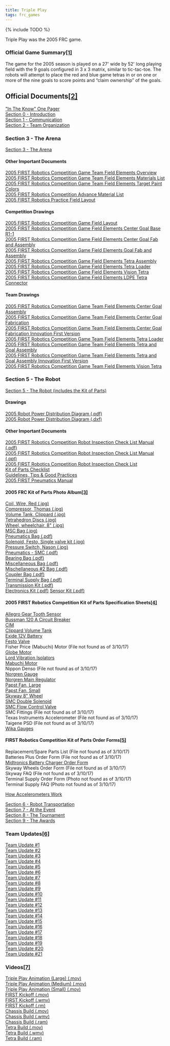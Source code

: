 ```yaml
---
title: Triple Play
tags: frc_games
---
```

{% include TODO %}

Triple Play was the 2005 FRC game.

### Official Game Summary[[1]](https://web.archive.org/web/20150316194933/http://www3.usfirst.org/sites/default/files/uploadedFiles/Who/FIRST_History/FRC_Game_Summaries_Photos.pdf "https://web.archive.org/web/20150316194933/http://www3.usfirst.org/sites/default/files/uploadedFiles/Who/FIRST_History/FRC_Game_Summaries_Photos.pdf")
The game for the 2005 season is played on a 27' wide by 52' long playing field with the 9 goals configured in 3 x 3 matrix, similar to tic-tac-toe. The robots will attempt to place the red and blue game tetras in or on one or more of the nine goals to score points and “claim ownership” of the goals.

## Official Documents[[2]](https://web.archive.org/web/20051109132902/http://www.usfirst.org/robotics/doc_updt.htm "https://web.archive.org/web/20051109132902/http://www.usfirst.org/robotics/doc_updt.htm")
["In The Know" One Pager](https://web.archive.org/web/20050816142636/http://www.usfirst.org/robotics/2005/Intheknow.pdf "https://web.archive.org/web/20050816142636/http://www.usfirst.org/robotics/2005/Intheknow.pdf")  
[Section 0 - Introduction](https://web.archive.org/web/20051109142405/http://www2.usfirst.org/2005comp/Section_0-Introduction.pdf "https://web.archive.org/web/20051109142405/http://www2.usfirst.org/2005comp/Section_0-Introduction.pdf")  
[Section 1 - Communication](https://web.archive.org/web/20051109142908/http://www2.usfirst.org/2005comp/Section_1_Communication.pdf "https://web.archive.org/web/20051109142908/http://www2.usfirst.org/2005comp/Section_1_Communication.pdf")  
[Section 2 - Team Organization](https://web.archive.org/web/20051109143501/http://www2.usfirst.org/2005comp/Section_2_Team_Organization.pdf "https://web.archive.org/web/20051109143501/http://www2.usfirst.org/2005comp/Section_2_Team_Organization.pdf")  

### Section 3 - The Arena
[Section 3 - The Arena](https://web.archive.org/web/20051109143123/http://www2.usfirst.org/2005comp/Section_3-The_Arena_rev_B.pdf "https://web.archive.org/web/20051109143123/http://www2.usfirst.org/2005comp/Section_3-The_Arena_rev_B.pdf")  

#### Other Important Documents
[2005 FIRST Robotics Competition Game Team Field Elements Overview](https://web.archive.org/web/20051109143432/http://www2.usfirst.org/2005comp/2005_Team_Elements_Overview.pdf "https://web.archive.org/web/20051109143432/http://www2.usfirst.org/2005comp/2005_Team_Elements_Overview.pdf")  
[2005 FIRST Robotics Competition Game Team Field Elements Materials List](https://web.archive.org/web/20061231173348/http://www2.usfirst.org/2005comp/2005_Field_Elements_Materials_r9.pdf "https://web.archive.org/web/20061231173348/http://www2.usfirst.org/2005comp/2005_Field_Elements_Materials_r9.pdf")  
[2005 FIRST Robotics Competition Game Team Field Elements Target Paint Colors](https://web.archive.org/web/20051109124616/http://www2.usfirst.org/2005comp/2005_Target_Paint_Colors.PDF "https://web.archive.org/web/20051109124616/http://www2.usfirst.org/2005comp/2005_Target_Paint_Colors.PDF")  
[2005 FIRST Robotics Competition Advance Material List](https://web.archive.org/web/20051109132932/http://www2.usfirst.org/2005comp/AdvanceBuy_r4.pdf "https://web.archive.org/web/20051109132932/http://www2.usfirst.org/2005comp/AdvanceBuy_r4.pdf")  
[2005 FIRST Robotics Practice Field Layout](https://web.archive.org/web/20051109143927/http://www2.usfirst.org/2005comp/2005%20Practice%20Field%20layout.pdf "https://web.archive.org/web/20051109143927/http://www2.usfirst.org/2005comp/2005%20Practice%20Field%20layout.pdf")

#### Competition Drawings
[2005 FIRST Robotics Competition Game Field Layout](https://web.archive.org/web/20051109145127/http://www2.usfirst.org/2005comp/Drawings/2005_FIRST_Robotics_Competition_Game_Field_Layout_R5.pdf "https://web.archive.org/web/20051109145127/http://www2.usfirst.org/2005comp/Drawings/2005_FIRST_Robotics_Competition_Game_Field_Layout_R5.pdf")  
[2005 FIRST Robotics Competition Game Field Elements Center Goal Base R1-1](https://web.archive.org/web/20051109145002/http://www2.usfirst.org/2005comp/Drawings/2005%20Field%20elements%20CENTER%20GOAL%20BASE.pdf "https://web.archive.org/web/20051109145002/http://www2.usfirst.org/2005comp/Drawings/2005%20Field%20elements%20CENTER%20GOAL%20BASE.pdf")  
[2005 FIRST Robotics Competition Game Field Elements Center Goal Fab and Assembly](https://web.archive.org/web/20050520043014/http://www2.usfirst.org/2005comp/Drawings/2005%20Field%20elements%20CENTER%20GOAL%20FAB%20&%20ASSY.pdf "https://web.archive.org/web/20050520043014/http://www2.usfirst.org/2005comp/Drawings/2005%20Field%20elements%20CENTER%20GOAL%20FAB%20&%20ASSY.pdf")  
[2005 FIRST Robotics Competition Game Field Elements Goal Fab and Assembly](https://web.archive.org/web/20050520062209/http://www2.usfirst.org/2005comp/Drawings/2005%20Field%20elements%20GOAL%20FAB&ASSY.pdf "https://web.archive.org/web/20050520062209/http://www2.usfirst.org/2005comp/Drawings/2005%20Field%20elements%20GOAL%20FAB&ASSY.pdf")  
[2005 FIRST Robotics Competition Game Field Elements Tetra Assembly](https://web.archive.org/web/20051109144524/http://www2.usfirst.org/2005comp/Drawings/2005%20Field%20elements%20TETRA%20ASSY.pdf "https://web.archive.org/web/20051109144524/http://www2.usfirst.org/2005comp/Drawings/2005%20Field%20elements%20TETRA%20ASSY.pdf")  
[2005 FIRST Robotics Competition Game Field Elements Tetra Loader](https://web.archive.org/web/20051109144608/http://www2.usfirst.org/2005comp/Drawings/2005%20Field%20elements%20TETRA%20LOADER.pdf "https://web.archive.org/web/20051109144608/http://www2.usfirst.org/2005comp/Drawings/2005%20Field%20elements%20TETRA%20LOADER.pdf")  
[2005 FIRST Robotics Competition Game Field Elements Vision Tetra](https://web.archive.org/web/20051109144640/http://www2.usfirst.org/2005comp/Drawings/2005%20Field%20elements%20VISION%20TETRA.pdf "https://web.archive.org/web/20051109144640/http://www2.usfirst.org/2005comp/Drawings/2005%20Field%20elements%20VISION%20TETRA.pdf")  
[2005 FIRST Robotics Competition Game Field Elements LDPE Tetra Connector](https://web.archive.org/web/20051109143730/http://www2.usfirst.org/2005comp/Drawings/LDPE_TETRA_CONNECTOR.pdf "https://web.archive.org/web/20051109143730/http://www2.usfirst.org/2005comp/Drawings/LDPE_TETRA_CONNECTOR.pdf")  

#### Team Drawings
[2005 FIRST Robotics Competition Game Team Field Elements Center Goal Assembly](https://web.archive.org/web/20051109144909/http://www2.usfirst.org/2005comp/Drawings/2005_TEAM_Field_elements_CENTER_GOAL_ASSY.pdf "https://web.archive.org/web/20051109144909/http://www2.usfirst.org/2005comp/Drawings/2005_TEAM_Field_elements_CENTER_GOAL_ASSY.pdf")  
[2005 FIRST Robotics Competition Game Team Field Elements Center Goal Fabrication](https://web.archive.org/web/20051109144727/http://www2.usfirst.org/2005comp/Drawings/2005_TEAM_Field_elements_CENTER_GOAL_FAB.pdf "https://web.archive.org/web/20051109144727/http://www2.usfirst.org/2005comp/Drawings/2005_TEAM_Field_elements_CENTER_GOAL_FAB.pdf")  
[2005 FIRST Robotics Competition Game Team Field Elements Center Goal Fabrication Innovation First Version](https://web.archive.org/web/20051109144155/http://www2.usfirst.org/2005comp/Drawings/FIRST_2005_Center_Goal_Assy.pdf "https://web.archive.org/web/20051109144155/http://www2.usfirst.org/2005comp/Drawings/FIRST_2005_Center_Goal_Assy.pdf")  
[2005 FIRST Robotics Competition Game Team Field Elements Tetra Loader](https://web.archive.org/web/20050520044631/http://www2.usfirst.org/2005comp/Drawings/2005_TEAM_Field_elements_TETRA_LOADER.pdf "https://web.archive.org/web/20050520044631/http://www2.usfirst.org/2005comp/Drawings/2005_TEAM_Field_elements_TETRA_LOADER.pdf")  
[2005 FIRST Robotics Competition Game Team Field Elements Tetra and Goal Assembly](https://web.archive.org/web/20051109144806/http://www2.usfirst.org/2005comp/Drawings/2005_TEAM_Field_elements_TETRA-GOAL_ASSY.pdf "https://web.archive.org/web/20051109144806/http://www2.usfirst.org/2005comp/Drawings/2005_TEAM_Field_elements_TETRA-GOAL_ASSY.pdf")  
[2005 FIRST Robotics Competition Game Team Field Elements Tetra and Goal Assembly Innovation First Version](https://web.archive.org/web/20051109144007/http://www2.usfirst.org/2005comp/Drawings/FIRST_2005_Tet_Goal_Assy.pdf "https://web.archive.org/web/20051109144007/http://www2.usfirst.org/2005comp/Drawings/FIRST_2005_Tet_Goal_Assy.pdf")  
[2005 FIRST Robotics Competition Game Team Field Elements Vision Tetra](https://web.archive.org/web/20051109144830/http://www2.usfirst.org/2005comp/Drawings/2005_TEAM_Field_elements_VISION_TETRA%20.pdf "https://web.archive.org/web/20051109144830/http://www2.usfirst.org/2005comp/Drawings/2005_TEAM_Field_elements_VISION_TETRA%20.pdf")

### Section 5 - The Robot
[Section 5 - The Robot (includes the Kit of Parts)](https://web.archive.org/web/20051109143206/http://www2.usfirst.org/2005comp/Section_5-The_Robot_rev_B.pdf "https://web.archive.org/web/20051109143206/http://www2.usfirst.org/2005comp/Section_5-The_Robot_rev_B.pdf")  

#### Drawings
[2005 Robot Power Distribution Diagram (.pdf)](https://web.archive.org/web/20051109144339/http://www2.usfirst.org/2005comp/Drawings/2005_ROBOT_POWER_DISTRIBUTION.pdf "https://web.archive.org/web/20051109144339/http://www2.usfirst.org/2005comp/Drawings/2005_ROBOT_POWER_DISTRIBUTION.pdf")  
[2005 Robot Power Distribution Diagram (.dxf)](https://web.archive.org/web/20051109124825/http://www2.usfirst.org/2005comp/Drawings/2005_ROBOT_POWER_DISTRIBUTION.dxf "https://web.archive.org/web/20051109124825/http://www2.usfirst.org/2005comp/Drawings/2005_ROBOT_POWER_DISTRIBUTION.dxf")

#### Other Important Documents
[2005 FIRST Robotics Competition Robot Inspection Check List Manual (.pdf)](https://web.archive.org/web/20050520050510/http://www2.usfirst.org/2005comp/2005_FIRST_Robotics_Competition_Robot_Inspection_Check_list_Manual.pdf "https://web.archive.org/web/20050520050510/http://www2.usfirst.org/2005comp/2005_FIRST_Robotics_Competition_Robot_Inspection_Check_list_Manual.pdf")  
[2005 FIRST Robotics Competition Robot Inspection Check List Manual (.ppt)](https://web.archive.org/web/20051109133948/http://www2.usfirst.org/2005comp/2005_FIRST_Robotics_Competition_Robot_Inspection_Check_list_Manual.ppt "https://web.archive.org/web/20051109133948/http://www2.usfirst.org/2005comp/2005_FIRST_Robotics_Competition_Robot_Inspection_Check_list_Manual.ppt")  
[2005 FIRST Robotics Competition Robot Inspection Check List](https://web.archive.org/web/20050510104055/http://www2.usfirst.org/2005comp/2005_FIRST_Robotics_Competition_Robot_Inspection_Checklist.pdf "https://web.archive.org/web/20050510104055/http://www2.usfirst.org/2005comp/2005_FIRST_Robotics_Competition_Robot_Inspection_Checklist.pdf")  
[Kit of Parts Checklist](https://web.archive.org/web/20051109141805/http://www2.usfirst.org/2005comp/Manuals/Kit_of_Parts.pdf "https://web.archive.org/web/20051109141805/http://www2.usfirst.org/2005comp/Manuals/Kit_of_Parts.pdf")  
[Guidelines, Tips & Good Practices](https://web.archive.org/web/20051109141729/http://www2.usfirst.org/2005comp/Manuals/Guidelines_C.pdf "https://web.archive.org/web/20051109141729/http://www2.usfirst.org/2005comp/Manuals/Guidelines_C.pdf")  
[2005 FIRST Pneumatics Manual](https://web.archive.org/web/20051109143617/http://www2.usfirst.org/2005comp/Manuals/2005PneumaticsManual.pdf "https://web.archive.org/web/20051109143617/http://www2.usfirst.org/2005comp/Manuals/2005PneumaticsManual.pdf")  

#### 2005 FRC Kit of Parts Photo Album[[3]](https://web.archive.org/web/20051109134155/http://www.usfirst.org/robotics/2005/kitpics.htm "https://web.archive.org/web/20051109134155/http://www.usfirst.org/robotics/2005/kitpics.htm")
[Coil, Wire, Red (.jpg)](https://web.archive.org/web/20120525100210/http://www2.usfirst.org/2005comp/photos/KOP_Photos/BLACK%20CONTAINER%20ITEM%202/6%20Awg%20Wire.JPG "https://web.archive.org/web/20120525100210/http://www2.usfirst.org/2005comp/photos/KOP_Photos/BLACK%20CONTAINER%20ITEM%202/6%20Awg%20Wire.JPG")  
[Compressor, Thomas (.jpg)](https://web.archive.org/web/20120525100907/http://www2.usfirst.org/2005comp/photos/KOP_Photos/BLACK%20CONTAINER%20ITEM%202/Pneumatics%20Compressor.jpg "https://web.archive.org/web/20120525100907/http://www2.usfirst.org/2005comp/photos/KOP_Photos/BLACK%20CONTAINER%20ITEM%202/Pneumatics%20Compressor.jpg")  
[Volume Tank, Clippard (.jpg)](https://web.archive.org/web/20120525101017/http://www2.usfirst.org/2005comp/photos/KOP_Photos/BLACK%20CONTAINER%20ITEM%202/Clippard%20Volume%20Tank.jpg "https://web.archive.org/web/20120525101017/http://www2.usfirst.org/2005comp/photos/KOP_Photos/BLACK%20CONTAINER%20ITEM%202/Clippard%20Volume%20Tank.jpg")  
[Tetrahedron Discs (.jpg)](https://web.archive.org/web/20120525101046/http://www2.usfirst.org/2005comp/photos/KOP_Photos/BLACK%20CONTAINER%20ITEM%202/Tetrahedron%20Disk.jpg "https://web.archive.org/web/20120525101046/http://www2.usfirst.org/2005comp/photos/KOP_Photos/BLACK%20CONTAINER%20ITEM%202/Tetrahedron%20Disk.jpg")  
[Wheel, wheelchair, 8" (.jpg)](https://web.archive.org/web/20051130033820/http://www2.usfirst.org/2005comp/photos/KOP_Photos/BLACK%20CONTAINER%20ITEM%202/Wheelchair%20Wheel.jpg "https://web.archive.org/web/20051130033820/http://www2.usfirst.org/2005comp/photos/KOP_Photos/BLACK%20CONTAINER%20ITEM%202/Wheelchair%20Wheel.jpg")  
[MSC Bag (.jpg)](https://web.archive.org/web/20120525101333/http://www2.usfirst.org/2005comp/photos/KOP_Photos/BLACK%20CONTAINER%20ITEM%203/MSC%20Bag.jpg "https://web.archive.org/web/20120525101333/http://www2.usfirst.org/2005comp/photos/KOP_Photos/BLACK%20CONTAINER%20ITEM%203/MSC%20Bag.jpg")  
[Pneumatics Bag (.pdf)](https://web.archive.org/web/20150530221249/http://www2.usfirst.org/2005comp/photos/Pneu1.pdf "https://web.archive.org/web/20150530221249/http://www2.usfirst.org/2005comp/photos/Pneu1.pdf")  
[Solenoid, Festo, Single valve kit (.jpg)](https://web.archive.org/web/20091026192446/http://www2.usfirst.org/2005comp/photos/KOP_Photos/BLACK%20CONTAINER%20ITEM%204/Double%20Solenoid%20Valve.jpg "https://web.archive.org/web/20091026192446/http://www2.usfirst.org/2005comp/photos/KOP_Photos/BLACK%20CONTAINER%20ITEM%204/Double%20Solenoid%20Valve.jpg")  
[Pressure Switch, Nason (.jpg)](https://web.archive.org/web/20070322224624/http://www2.usfirst.org/2005comp/photos/KOP_Photos/BLACK%20CONTAINER%20ITEM%204/Nason%20Pressure%20Switch.JPG "https://web.archive.org/web/20070322224624/http://www2.usfirst.org/2005comp/photos/KOP_Photos/BLACK%20CONTAINER%20ITEM%204/Nason%20Pressure%20Switch.JPG")  
[Pneumatics - SMC (.pdf)](https://web.archive.org/web/20051213084902/http://www2.usfirst.org/2005comp/photos/SMC1.pdf "https://web.archive.org/web/20051213084902/http://www2.usfirst.org/2005comp/photos/SMC1.pdf")  
[Bearing Bag (.pdf)](https://web.archive.org/web/20150530221308/http://www2.usfirst.org/2005comp/photos/bearbag.pdf "https://web.archive.org/web/20150530221308/http://www2.usfirst.org/2005comp/photos/bearbag.pdf")  
[Miscellaneous Bag (.pdf)](https://web.archive.org/web/20150530221310/http://www2.usfirst.org/2005comp/photos/miscbag.pdf "https://web.archive.org/web/20150530221310/http://www2.usfirst.org/2005comp/photos/miscbag.pdf")  
[Mischellaneous #2 Bag (.pdf)](https://web.archive.org/web/20120525094302/http://www2.usfirst.org/2005comp/photos/misc2bag.pdf "https://web.archive.org/web/20120525094302/http://www2.usfirst.org/2005comp/photos/misc2bag.pdf")  
[Coupler Bag (.pdf)](https://web.archive.org/web/20120525094219/http://www2.usfirst.org/2005comp/photos/coupbag.pdf "https://web.archive.org/web/20120525094219/http://www2.usfirst.org/2005comp/photos/coupbag.pdf")  
[Terminal Supply Bag (.pdf)](https://web.archive.org/web/20120525094147/http://www2.usfirst.org/2005comp/photos/Termkit.pdf "https://web.archive.org/web/20120525094147/http://www2.usfirst.org/2005comp/photos/Termkit.pdf")  
[Transmission Kit (.pdf)](https://web.archive.org/web/20120525093908/http://www2.usfirst.org/2005comp/photos/Transkit.pdf "https://web.archive.org/web/20120525093908/http://www2.usfirst.org/2005comp/photos/Transkit.pdf")  
[Electronics Kit (.pdf)](https://web.archive.org/web/20120525093951/http://www2.usfirst.org/2005comp/photos/electronicskit.pdf "https://web.archive.org/web/20120525093951/http://www2.usfirst.org/2005comp/photos/electronicskit.pdf") 
[Sensor Kit (.pdf)](https://web.archive.org/web/20120525093925/http://www2.usfirst.org/2005comp/photos/Senskit.pdf "https://web.archive.org/web/20120525093925/http://www2.usfirst.org/2005comp/photos/Senskit.pdf")  

#### 2005 FIRST Robotics Competition Kit of Parts Specification Sheets[[4]](https://web.archive.org/web/20051109140155/http://www.usfirst.org/robotics/2005/specsheets.htm "https://web.archive.org/web/20051109140155/http://www.usfirst.org/robotics/2005/specsheets.htm")
[Allegro Gear Tooth Sensor](https://web.archive.org/web/20050204231134/http://www2.usfirst.org/2005comp/Specs/gths1.pdf "https://web.archive.org/web/20050204231134/http://www2.usfirst.org/2005comp/Specs/gths1.pdf")  
[Bussman 120 A Circuit Breaker](https://web.archive.org/web/20050330220422/http://www2.usfirst.org/2005comp/Specs/120acb.pdf "https://web.archive.org/web/20050330220422/http://www2.usfirst.org/2005comp/Specs/120acb.pdf")  
[CIM](https://web.archive.org/web/20050204235646/http://www2.usfirst.org/2005comp/Specs/CIM.pdf "https://web.archive.org/web/20050204235646/http://www2.usfirst.org/2005comp/Specs/CIM.pdf")  
[Clippard Volume Tank](https://web.archive.org/web/20061231173008/http://www2.usfirst.org/2005comp/Specs/Clippard_Volume_tank.pdf "https://web.archive.org/web/20061231173008/http://www2.usfirst.org/2005comp/Specs/Clippard_Volume_tank.pdf")  
[Exide 12V Battery](https://web.archive.org/web/20050204230216/http://www2.usfirst.org/2005comp/Specs/batex.pdf "https://web.archive.org/web/20050204230216/http://www2.usfirst.org/2005comp/Specs/batex.pdf")  
[Festo Valve](https://web.archive.org/web/20050204232740/http://www2.usfirst.org/2005comp/Specs/Festo1.pdf "https://web.archive.org/web/20050204232740/http://www2.usfirst.org/2005comp/Specs/Festo1.pdf")  
Fisher Price (Mabuchi) Motor (File not found as of 3/10/17)   
[Globe Motor](https://web.archive.org/web/20061231173020/http://www2.usfirst.org/2005comp/Specs/Globe_Motor.pdf "https://web.archive.org/web/20061231173020/http://www2.usfirst.org/2005comp/Specs/Globe_Motor.pdf")  
[Lord Vibration Isolators](https://web.archive.org/web/20050204224157/http://www2.usfirst.org/2005comp/Specs/lord1.pdf "https://web.archive.org/web/20050204224157/http://www2.usfirst.org/2005comp/Specs/lord1.pdf")  
[Mabuchi Motor](https://web.archive.org/web/20050204230126/http://www2.usfirst.org/2005comp/Specs/MMotor.pdf "https://web.archive.org/web/20050204230126/http://www2.usfirst.org/2005comp/Specs/MMotor.pdf")  
Nippon Denso (File not found as of 3/10/17)  
[Norgren Gauge](https://web.archive.org/web/20060428073643/http://www2.usfirst.org/2005comp/Specs/Norgau.pdf "https://web.archive.org/web/20060428073643/http://www2.usfirst.org/2005comp/Specs/Norgau.pdf")  
[Norgren Main Regulator](https://web.archive.org/web/20050204233438/http://www2.usfirst.org/2005comp/Specs/Noreg.pdf "https://web.archive.org/web/20050204233438/http://www2.usfirst.org/2005comp/Specs/Noreg.pdf")  
[Papst Fan, Large](https://web.archive.org/web/20050204231654/http://www2.usfirst.org/2005comp/Specs/fan1.pdf "https://web.archive.org/web/20050204231654/http://www2.usfirst.org/2005comp/Specs/fan1.pdf")  
[Papst Fan, Small](https://web.archive.org/web/20050204222848/http://www2.usfirst.org/2005comp/Specs/fan2.pdf "https://web.archive.org/web/20050204222848/http://www2.usfirst.org/2005comp/Specs/fan2.pdf")  
[Skyway 8" Wheel](https://web.archive.org/web/20050204224033/http://www2.usfirst.org/2005comp/Specs/skyway.pdf "https://web.archive.org/web/20050204224033/http://www2.usfirst.org/2005comp/Specs/skyway.pdf")  
[SMC Double Solenoid](https://web.archive.org/web/20050204222202/http://www2.usfirst.org/2005comp/Specs/SY3000.pdf "https://web.archive.org/web/20050204222202/http://www2.usfirst.org/2005comp/Specs/SY3000.pdf")  
[SMC Flow Control Valve](https://web.archive.org/web/20050204234000/http://www2.usfirst.org/2005comp/Specs/Floctl.pdf "https://web.archive.org/web/20050204234000/http://www2.usfirst.org/2005comp/Specs/Floctl.pdf")  
SMC Fittings (File not found as of 3/10/17)  
Texas Instruments Accelerometer (File not found as of 3/10/17)  
Taigene PSD (File not found as of 3/10/17)  
[Wika Gauges](https://web.archive.org/web/20050204225629/http://www2.usfirst.org/2005comp/Specs/wika1.pdf "https://web.archive.org/web/20050204225629/http://www2.usfirst.org/2005comp/Specs/wika1.pdf")  

#### FIRST Robotics Competition Kit of Parts Order Forms[[5]](https://web.archive.org/web/20051109141502/http://www.usfirst.org/robotics/2005/KOP_Order_Forms.htm "https://web.archive.org/web/20051109141502/http://www.usfirst.org/robotics/2005/KOP_Order_Forms.htm")
Replacement/Spare Parts List (File not found as of 3/10/17)  
Batteries Plus Order Form (File not found as of 3/10/17)  
[Midtronics Battery Charger Order Form](https://web.archive.org/web/20060707153601/http://www2.usfirst.org/2005comp/Specs/OrderForms/Midtronics_Battery_Charger_order_info.pdf "https://web.archive.org/web/20060707153601/http://www2.usfirst.org/2005comp/Specs/OrderForms/Midtronics_Battery_Charger_order_info.pdf")  
Skyway Wheels Order Form (File not found as of 3/10/17)  
Skyway FAQ (File not found as of 3/10/17)  
Terminal Supply Order Form (Photo not found as of 3/10/17)  
Terminal Supply FAQ (Photo not found as of 3/10/17)  
  
[How Accelerometers Work](https://web.archive.org/web/20051109134313/http://www2.usfirst.org/2005comp/Manuals/Acceler1.pdf "https://web.archive.org/web/20051109134313/http://www2.usfirst.org/2005comp/Manuals/Acceler1.pdf")  
  
[Section 6 - Robot Transportation](https://web.archive.org/web/20051109143756/http://www2.usfirst.org/2005comp/Section_6_Robot_Transportation.pdf "https://web.archive.org/web/20051109143756/http://www2.usfirst.org/2005comp/Section_6_Robot_Transportation.pdf")  
[Section 7 - At the Event](https://web.archive.org/web/20051109142948/http://www2.usfirst.org/2005comp/Section_7_At_the_Events.pdf "https://web.archive.org/web/20051109142948/http://www2.usfirst.org/2005comp/Section_7_At_the_Events.pdf")  
[Section 8 - The Tournament](https://web.archive.org/web/20051109143824/http://www2.usfirst.org/2005comp/Section_8-The_Tournament_rev_C.pdf "https://web.archive.org/web/20051109143824/http://www2.usfirst.org/2005comp/Section_8-The_Tournament_rev_C.pdf")  
[Section 9 - The Awards](https://web.archive.org/web/20051109141826/http://www2.usfirst.org/2005comp/Section_9_The_Awards.pdf  "https://web.archive.org/web/20051109141826/http://www2.usfirst.org/2005comp/Section_9_The_Awards.pdf")

### Team Updates[[6]](https://web.archive.org/web/20051109133334/http://www.usfirst.org/robotics/2005/tmup.htm "https://web.archive.org/web/20051109133334/http://www.usfirst.org/robotics/2005/tmup.htm")
[Team Update #1](https://web.archive.org/web/20050529185158/http://www2.usfirst.org/2005comp/Updates/Team_Update_01.pdf "https://web.archive.org/web/20050529185158/http://www2.usfirst.org/2005comp/Updates/Team_Update_01.pdf")  
[Team Update #2](https://web.archive.org/web/20051109142431/http://www2.usfirst.org/2005comp/Updates/Team_Update_02.pdf "https://web.archive.org/web/20051109142431/http://www2.usfirst.org/2005comp/Updates/Team_Update_02.pdf")  
[Team Update #3](https://web.archive.org/web/20060708024556/http://www2.usfirst.org/2005comp/Updates/Team_Update_03.pdf "https://web.archive.org/web/20060708024556/http://www2.usfirst.org/2005comp/Updates/Team_Update_03.pdf")  
[Team Update #4](https://web.archive.org/web/20051224143846/http://www2.usfirst.org/2005comp/Updates/Team_Update_04.pdf "https://web.archive.org/web/20051224143846/http://www2.usfirst.org/2005comp/Updates/Team_Update_04.pdf")  
[Team Update #5](https://web.archive.org/web/20060708024629/http://www2.usfirst.org/2005comp/Updates/Team_Update_05.pdf "https://web.archive.org/web/20060708024629/http://www2.usfirst.org/2005comp/Updates/Team_Update_05.pdf")  
[Team Update #6](https://web.archive.org/web/20060708024641/http://www2.usfirst.org/2005comp/Updates/Team_Update_06.pdf "https://web.archive.org/web/20060708024641/http://www2.usfirst.org/2005comp/Updates/Team_Update_06.pdf")  
[Team Update #7](https://web.archive.org/web/20051109142454/http://www2.usfirst.org/2005comp/Updates/Team_Update_07.pdf "https://web.archive.org/web/20051109142454/http://www2.usfirst.org/2005comp/Updates/Team_Update_07.pdf")  
[Team Update #8](https://web.archive.org/web/20060411095242/http://www2.usfirst.org/2005comp/Updates/Team_Update_08.pdf "https://web.archive.org/web/20060411095242/http://www2.usfirst.org/2005comp/Updates/Team_Update_08.pdf")  
[Team Update #9](https://web.archive.org/web/20060708024738/http://www2.usfirst.org/2005comp/Updates/Team_Update_09.pdf "https://web.archive.org/web/20060708024738/http://www2.usfirst.org/2005comp/Updates/Team_Update_09.pdf")  
[Team Update #10](https://web.archive.org/web/20051109142531/http://www2.usfirst.org/2005comp/Updates/Team_Update_10.pdf "https://web.archive.org/web/20051109142531/http://www2.usfirst.org/2005comp/Updates/Team_Update_10.pdf")  
[Team Update #11](https://web.archive.org/web/20060224000633/http://www2.usfirst.org/2005comp/Updates/Team_Update_11.pdf "https://web.archive.org/web/20060224000633/http://www2.usfirst.org/2005comp/Updates/Team_Update_11.pdf")  
[Team Update #12](https://web.archive.org/web/20051109142605/http://www2.usfirst.org/2005comp/Updates/Team_Update_12.pdf "https://web.archive.org/web/20051109142605/http://www2.usfirst.org/2005comp/Updates/Team_Update_12.pdf")  
[Team Update #13](https://web.archive.org/web/20051109142626/http://www2.usfirst.org/2005comp/Updates/Team_Update_13.pdf "https://web.archive.org/web/20051109142626/http://www2.usfirst.org/2005comp/Updates/Team_Update_13.pdf")  
[Team Update #14](https://web.archive.org/web/20051222231642/http://www2.usfirst.org/2005comp/Updates/Team_Update_14.pdf "https://web.archive.org/web/20051222231642/http://www2.usfirst.org/2005comp/Updates/Team_Update_14.pdf")  
[Team Update #15](https://web.archive.org/web/20051109142659/http://www2.usfirst.org/2005comp/Updates/Team_Update_15.pdf "https://web.archive.org/web/20051109142659/http://www2.usfirst.org/2005comp/Updates/Team_Update_15.pdf")  
[Team Update #16](https://web.archive.org/web/20050425130838/http://www2.usfirst.org/2005comp/Updates/Team_Update_16.pdf "https://web.archive.org/web/20050425130838/http://www2.usfirst.org/2005comp/Updates/Team_Update_16.pdf")  
[Team Update #17](https://web.archive.org/web/20050826164734/http://www2.usfirst.org/2005comp/Updates/Team_Update_17.pdf "https://web.archive.org/web/20050826164734/http://www2.usfirst.org/2005comp/Updates/Team_Update_17.pdf")  
[Team Update #18](https://web.archive.org/web/20050425131425/http://www2.usfirst.org/2005comp/Updates/Team_Update_18.pdf "https://web.archive.org/web/20050425131425/http://www2.usfirst.org/2005comp/Updates/Team_Update_18.pdf")  
[Team Update #19](https://web.archive.org/web/20050924182005/http://www2.usfirst.org/2005comp/Updates/Team_Update_19.pdf "https://web.archive.org/web/20050924182005/http://www2.usfirst.org/2005comp/Updates/Team_Update_19.pdf")  
[Team Update #20](https://web.archive.org/web/20050824095714/http://www2.usfirst.org/2005comp/Updates/Team_Update_20.pdf "https://web.archive.org/web/20050824095714/http://www2.usfirst.org/2005comp/Updates/Team_Update_20.pdf")  
[Team Update #21](https://web.archive.org/web/20061028100301/http://www2.usfirst.org/2005comp/Updates/Team_Update_21.pdf "https://web.archive.org/web/20061028100301/http://www2.usfirst.org/2005comp/Updates/Team_Update_21.pdf")

### Videos[[7]](https://web.archive.org/web/20051025024147/http://robotics.nasa.gov/first/2005/kickoff.htm "https://web.archive.org/web/20051025024147/http://robotics.nasa.gov/first/2005/kickoff.htm")
[Triple Play Animation (Large) (.mov)](https://web.archive.org/web/20051025024147/http://robotics.nasa.gov/first/2005/TriplePlayMovie.Large.mov "https://web.archive.org/web/20051025024147/http://robotics.nasa.gov/first/2005/TriplePlayMovie.Large.mov")  
[Triple Play Animation (Medium) (.mov)](https://web.archive.org/web/20051025024147/http://robotics.nasa.gov/first/2005/TriplePlayMovie.Med.mov "https://web.archive.org/web/20051025024147/http://robotics.nasa.gov/first/2005/TriplePlayMovie.Med.mov")  
[Triple Play Animation (Small) (.mov)](https://web.archive.org/web/20051025024147/http://robotics.nasa.gov/first/2005/TriplePlayMovie.Small.mov "https://web.archive.org/web/20051025024147/http://robotics.nasa.gov/first/2005/TriplePlayMovie.Small.mov")  
[FIRST Kickoff (.mov)](https://web.archive.org/web/20051025024147/http://robotics.nasa.gov/first/2005/05kickoff.mov "https://web.archive.org/web/20051025024147/http://robotics.nasa.gov/first/2005/05kickoff.mov")  
[FIRST Kickoff (.wmv)](https://web.archive.org/web/20051025024147/http://robotics.nasa.gov/first/2005/05kickoff.wmv "https://web.archive.org/web/20051025024147/http://robotics.nasa.gov/first/2005/05kickoff.wmv")  
[FIRST Kickoff (.rm)](https://web.archive.org/web/20051025024147/http://robotics.nasa.gov/first/2005/05kickoff.rm "https://web.archive.org/web/20051025024147/http://robotics.nasa.gov/first/2005/05kickoff.rm")  
[Chassis Build (.mov)](https://web.archive.org/web/20051025024147/http://robotics.nasa.gov/first/2005/trans_chassis.mov "https://web.archive.org/web/20051025024147/http://robotics.nasa.gov/first/2005/trans_chassis.mov")  
[Chassis Build (.wmv)](https://web.archive.org/web/20051025024147/http://robotics.nasa.gov/first/2005/tran_chassis_01.wmv "https://web.archive.org/web/20051025024147/http://robotics.nasa.gov/first/2005/tran_chassis_01.wmv")  
[Chassis Build (.ram)](https://web.archive.org/web/20051025024147/http://robotics.nasa.gov/first/2005/tran_chassis_02.ram "https://web.archive.org/web/20051025024147/http://robotics.nasa.gov/first/2005/tran_chassis_02.ram")  
[Tetra Build (.mov)](https://web.archive.org/web/20051025024147/http://robotics.nasa.gov/first/2005/tetra.mov "https://web.archive.org/web/20051025024147/http://robotics.nasa.gov/first/2005/tetra.mov")  
[Tetra Build (.wmv)](https://web.archive.org/web/20051025024147/http://robotics.nasa.gov/first/2005/tetra_01.wmv "https://web.archive.org/web/20051025024147/http://robotics.nasa.gov/first/2005/tetra_01.wmv")  
[Tetra Build (.ram)](https://web.archive.org/web/20051025024147/http://robotics.nasa.gov/first/2005/tetra_02.ram "https://web.archive.org/web/20051025024147/http://robotics.nasa.gov/first/2005/tetra_02.ram")

